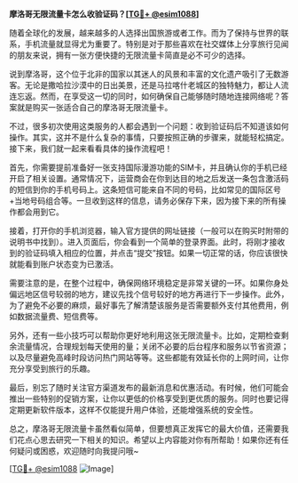 **摩洛哥无限流量卡怎么收验证码？[[TG💪+ @esim1088](https://t.me/s/esim1088)]**

随着全球化的发展，越来越多的人选择出国旅游或者工作。而为了保持与世界的联系，手机流量就显得尤为重要了。特别是对于那些喜欢在社交媒体上分享旅行见闻的朋友来说，拥有一张方便快捷的无限流量卡简直是必不可少的选择。

说到摩洛哥，这个位于北非的国家以其迷人的风景和丰富的文化遗产吸引了无数游客。无论是撒哈拉沙漠中的日出美景，还是马拉喀什老城区的独特魅力，都让人流连忘返。然而，在享受这一切的同时，如何确保自己能够随时随地连接网络呢？答案就是购买一张适合自己的摩洛哥无限流量卡。

不过，很多初次使用这类服务的人都会遇到一个问题：收到验证码后不知道该如何操作。其实，这并不是什么复杂的事情，只要按照正确的步骤来，就能轻松搞定。接下来，我们就一起来看看具体的操作流程吧！

首先，你需要提前准备好一张支持国际漫游功能的SIM卡，并且确认你的手机已经开启了相关设置。通常情况下，运营商会在你到达目的地之后发送一条包含激活码的短信到你的手机号码上。这条短信可能来自不同的号码，比如常见的国际区号+当地号码组合等。一旦收到这样的信息，请务必保存下来，因为接下来的所有操作都会用到它。

接着，打开你的手机浏览器，输入官方提供的网址链接（一般可以在购买时附带的说明书中找到）。进入页面后，你会看到一个简单的登录界面。此时，将刚才接收到的验证码填入相应的位置，并点击“提交”按钮。如果一切正常的话，你应该很快就能看到账户状态变为已激活。

需要注意的是，在整个过程中，确保网络环境稳定是非常关键的一环。如果你身处偏远地区信号较弱的地方，建议先找个信号较好的地方再进行下一步操作。此外，为了避免不必要的麻烦，最好事先了解清楚该服务是否需要额外支付其他费用，例如数据流量费、短信费等。

另外，还有一些小技巧可以帮助你更好地利用这张无限流量卡。比如，定期检查剩余流量情况，合理规划每天使用的量；关闭不必要的后台程序和服务以节省资源；以及尽量避免高峰时段访问热门网站等等。这些都能有效延长你的上网时间，让你充分享受到旅行的乐趣。

最后，别忘了随时关注官方渠道发布的最新消息和优惠活动。有时候，他们可能会推出一些特别的促销方案，让你以更低的价格享受到更优质的服务。同时也要记得定期更新软件版本，这样不仅能提升用户体验，还能增强系统的安全性。

总之，摩洛哥无限流量卡虽然看似简单，但要想真正发挥它的最大价值，还需要我们花点心思去研究一下相关的知识。希望以上内容能对你有所帮助！如果你还有任何疑问或困惑，欢迎随时向我提问哦~

[[TG💪+ @esim1088](https://t.me/s/esim1088) ![Image](https://i.postimg.cc/4NQfJmqS/Snipaste-2025-05-13-00-14-12.png)]